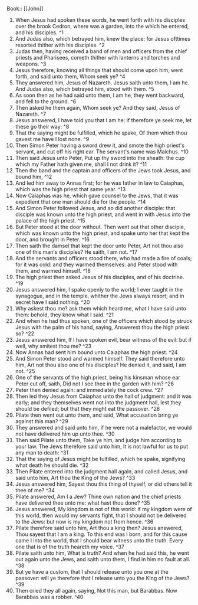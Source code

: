  Book:: [[John]]
 1. When Jesus had spoken these words, he went forth with his disciples over the brook Cedron, where was a garden, into the which he entered, and his disciples. ^1
 2. And Judas also, which betrayed him, knew the place: for Jesus ofttimes resorted thither with his disciples. ^2
 3. Judas then, having received a band of men and officers from the chief priests and Pharisees, cometh thither with lanterns and torches and weapons. ^3
 4. Jesus therefore, knowing all things that should come upon him, went forth, and said unto them, Whom seek ye? ^4
 5. They answered him, Jesus of Nazareth. Jesus saith unto them, I am he. And Judas also, which betrayed him, stood with them. ^5
 6. As soon then as he had said unto them, I am he, they went backward, and fell to the ground. ^6
 7. Then asked he them again, Whom seek ye? And they said, Jesus of Nazareth. ^7
 8. Jesus answered, I have told you that I am he: if therefore ye seek me, let these go their way: ^8
 9. That the saying might be fulfilled, which he spake, Of them which thou gavest me have I lost none. ^9
 10. Then Simon Peter having a sword drew it, and smote the high priest's servant, and cut off his right ear. The servant's name was Malchus. ^10
 11. Then said Jesus unto Peter, Put up thy sword into the sheath: the cup which my Father hath given me, shall I not drink it? ^11
 12. Then the band and the captain and officers of the Jews took Jesus, and bound him, ^12
 13. And led him away to Annas first; for he was father in law to Caiaphas, which was the high priest that same year. ^13
 14. Now Caiaphas was he, which gave counsel to the Jews, that it was expedient that one man should die for the people. ^14
 15. And Simon Peter followed Jesus, and so did another disciple: that disciple was known unto the high priest, and went in with Jesus into the palace of the high priest. ^15
 16. But Peter stood at the door without. Then went out that other disciple, which was known unto the high priest, and spake unto her that kept the door, and brought in Peter. ^16
 17. Then saith the damsel that kept the door unto Peter, Art not thou also one of this man's disciples? He saith, I am not. ^17
 18. And the servants and officers stood there, who had made a fire of coals; for it was cold: and they warmed themselves: and Peter stood with them, and warmed himself. ^18
 19. The high priest then asked Jesus of his disciples, and of his doctrine. ^19
 20. Jesus answered him, I spake openly to the world; I ever taught in the synagogue, and in the temple, whither the Jews always resort; and in secret have I said nothing. ^20
 21. Why askest thou me? ask them which heard me, what I have said unto them: behold, they know what I said. ^21
 22. And when he had thus spoken, one of the officers which stood by struck Jesus with the palm of his hand, saying, Answerest thou the high priest so? ^22
 23. Jesus answered him, If I have spoken evil, bear witness of the evil: but if well, why smitest thou me? ^23
 24. Now Annas had sent him bound unto Caiaphas the high priest. ^24
 25. And Simon Peter stood and warmed himself. They said therefore unto him, Art not thou also one of his disciples? He denied it, and said, I am not. ^25
 26. One of the servants of the high priest, being his kinsman whose ear Peter cut off, saith, Did not I see thee in the garden with him? ^26
 27. Peter then denied again: and immediately the cock crew. ^27
 28. Then led they Jesus from Caiaphas unto the hall of judgment: and it was early; and they themselves went not into the judgment hall, lest they should be defiled; but that they might eat the passover. ^28
 29. Pilate then went out unto them, and said, What accusation bring ye against this man? ^29
 30. They answered and said unto him, If he were not a malefactor, we would not have delivered him up unto thee. ^30
 31. Then said Pilate unto them, Take ye him, and judge him according to your law. The Jews therefore said unto him, It is not lawful for us to put any man to death: ^31
 32. That the saying of Jesus might be fulfilled, which he spake, signifying what death he should die. ^32
 33. Then Pilate entered into the judgment hall again, and called Jesus, and said unto him, Art thou the King of the Jews? ^33
 34. Jesus answered him, Sayest thou this thing of thyself, or did others tell it thee of me? ^34
 35. Pilate answered, Am I a Jew? Thine own nation and the chief priests have delivered thee unto me: what hast thou done? ^35
 36. Jesus answered, My kingdom is not of this world: if my kingdom were of this world, then would my servants fight, that I should not be delivered to the Jews: but now is my kingdom not from hence. ^36
 37. Pilate therefore said unto him, Art thou a king then? Jesus answered, Thou sayest that I am a king. To this end was I born, and for this cause came I into the world, that I should bear witness unto the truth. Every one that is of the truth heareth my voice. ^37
 38. Pilate saith unto him, What is truth? And when he had said this, he went out again unto the Jews, and saith unto them, I find in him no fault at all. ^38
 39. But ye have a custom, that I should release unto you one at the passover: will ye therefore that I release unto you the King of the Jews? ^39
 40. Then cried they all again, saying, Not this man, but Barabbas. Now Barabbas was a robber. ^40
